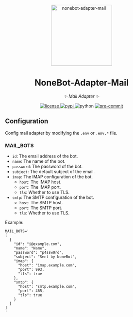<!-- markdownlint-disable MD033 MD041 -->
<p align="center">
  <a href="https://v2.nonebot.dev/"><img src="https://v2.nonebot.dev/logo.png" width="200" alt="nonebot-adapter-mail"></a>
</p>

<div align="center">

# NoneBot-Adapter-Mail

<!-- prettier-ignore-start -->
<!-- markdownlint-disable-next-line MD036 -->
_✨ Mail Adapter ✨_
<!-- prettier-ignore-end -->

<p align="center">
  <a href="https://raw.githubusercontent.com/mobyw/nonebot-adapter-mail/master/LICENSE">
    <img src="https://img.shields.io/github/license/mobyw/nonebot-adapter-mail" alt="license">
  </a>
  <a href="https://pypi.python.org/pypi/nonebot-adapter-mail">
    <img src="https://img.shields.io/pypi/v/nonebot-adapter-mail" alt="pypi">
  </a>
  <img src="https://img.shields.io/badge/python-3.9+-blue" alt="python">
  <a href="https://results.pre-commit.ci/latest/github/mobyw/nonebot-adapter-mail/master">
    <img src="https://results.pre-commit.ci/badge/github/mobyw/nonebot-adapter-mail/master.svg" alt="pre-commit" />
  </a>
</p>

</div>

## Configuration

Config mail adapter by modifying the `.env` or `.env.*` file.

### MAIL_BOTS

- `id`: The email address of the bot.
- `name`: The name of the bot.
- `password`: The password of the bot.
- `subject`: The default subject of the email.
- `imap`: The IMAP configuration of the bot.
  - `host`: The IMAP host.
  - `port`: The IMAP port.
  - `tls`: Whether to use TLS.
- `smtp`: The SMTP configuration of the bot.
  - `host`: The SMTP host.
  - `port`: The SMTP port.
  - `tls`: Whether to use TLS.

Example:

```dotenv
MAIL_BOTS='
[
  {
    "id": "i@example.com",
    "name": "Name",
    "password": "p4ssw0rd",
    "subject": "Sent by NoneBot",
    "imap": {
      "host": "imap.example.com",
      "port": 993,
      "tls": true
    },
    "smtp": {
      "host": "smtp.example.com",
      "port": 465,
      "tls": true
    }
  }
]
'
```

